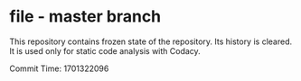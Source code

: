 # file - master branch

This repository contains frozen state of the repository.
Its history is cleared. It is used only for static code
analysis with Codacy.

Commit Time: 1701322096